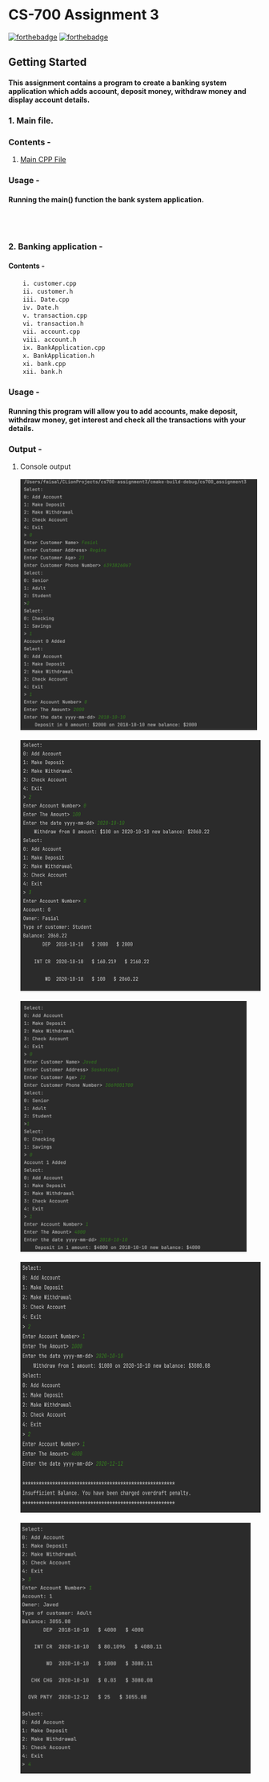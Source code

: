 # CS-700 Assignment 3
[![forthebadge](https://forthebadge.com/images/badges/made-with-c-plus-plus.svg)](https://forthebadge.com)
[![forthebadge](http://forthebadge.com/images/badges/built-with-love.svg)](http://forthebadge.com)

## Getting Started
#### This assignment contains a program to create a banking system application which adds account, deposit money, withdraw money and display account details. 

### 1. Main file.
### Contents -
1. [Main CPP File](main.cpp)
### Usage - 
#### Running the main() function the bank system application.
<br><br>
### 2. Banking application  - 
#### Contents - 
        i. customer.cpp
        ii. customer.h
        iii. Date.cpp
        iv. Date.h
        v. transaction.cpp
        vi. transaction.h
        vii. account.cpp
        viii. account.h
        ix. BankApplication.cpp
        x. BankApplication.h
        xi. bank.cpp
        xii. bank.h
### Usage - 
#### Running this program will allow you to add accounts, make deposit, withdraw money, get interest and check all the transactions with your details.
### Output - 
1. Console output
    <br><br><img src="1.png" height="500">
    <br><br><img src="2.png" height="500">
    <br><br><img src="3.png" height="500">
    <br><br><img src="4.png" height="500">
    <br><br><img src="5.png" height="500">
